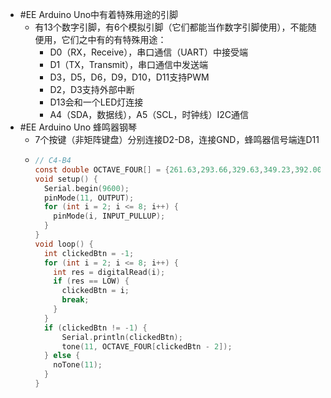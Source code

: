 - #EE Arduino Uno中有着特殊用途的引脚
	- 有13个数字引脚，有6个模拟引脚（它们都能当作数字引脚使用），不能随便用，它们之中有的有特殊用途：
		- D0（RX，Receive），串口通信（UART）中接受端
		- D1（TX，Transmit），串口通信中发送端
		- D3，D5，D6，D9，D10，D11支持PWM
		- D2，D3支持外部中断
		- D13会和一个LED灯连接
		- A4（SDA，数据线），A5（SCL，时钟线）I2C通信
- #EE Arduino Uno 蜂鸣器钢琴
	- 7个按键（非矩阵键盘）分别连接D2-D8，连接GND，蜂鸣器信号端连D11
	- ```C
	  // C4-B4
	  const double OCTAVE_FOUR[] = {261.63,293.66,329.63,349.23,392.00,440.00,493.88};
	  void setup() {
	    Serial.begin(9600);
	    pinMode(11, OUTPUT);
	    for (int i = 2; i <= 8; i++) {
	      pinMode(i, INPUT_PULLUP);
	    }
	  }
	  void loop() {
	    int clickedBtn = -1;
	    for (int i = 2; i <= 8; i++) {
	      int res = digitalRead(i);
	      if (res == LOW) {
	        clickedBtn = i;
	        break;
	      }
	    }
	    if (clickedBtn != -1) {
	        Serial.println(clickedBtn);
	        tone(11, OCTAVE_FOUR[clickedBtn - 2]);
	    } else {
	      noTone(11);
	    }
	  }
	  ```